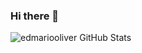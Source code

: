 ### Hi there 👋

<!--
**edmariooliver/edmariooliver** is a ✨ _special_ ✨ repository because its `README.md` (this file) appears on your GitHub profile.
<a target="_blank" href="https://www.linkedin.com/in/edm%C3%A1rio-oliveira-a3654a193/">
  <img align="left" alt="LinkdeIN" width="22px" src="https://cdn.jsdelivr.net/npm/simple-icons@v3/icons/linkedin.svg" />
</a>
<a target="_blank" href="https://www.instagram.com/edmario.oliver/">
  <img align="left" alt="Instagram" width="22px" src="https://cdn.jsdelivr.net/npm/simple-icons@v3/icons/instagram.svg" />
</a>


Here are some ideas to get you started:

- 🔭 I’m currently working on ...
- 🌱 I’m currently learning ...
- 👯 I’m looking to collaborate on ...
- 🤔 I’m looking for help with ...
- 💬 Ask me about ...
- 📫 How to reach me: ...
- 😄 Pronouns: ...
- ⚡ Fun fact: ...
-->
![edmariooliver GitHub Stats](https://github-readme-stats.vercel.app/api?username=edmariooliver&show_icons=true)
